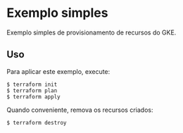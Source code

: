 <!-- TODO: alterar nome deste diretório, título e descrição. -->
# Exemplo simples

Exemplo simples de provisionamento de recursos do GKE.

## Uso

Para aplicar este exemplo, execute:

```console
$ terraform init
$ terraform plan
$ terraform apply
```

Quando conveniente, remova os recursos criados:

```console
$ terraform destroy
```

<!-- BEGINNING OF PRE-COMMIT-TERRAFORM DOCS HOOK -->
<!-- END OF PRE-COMMIT-TERRAFORM DOCS HOOK -->
